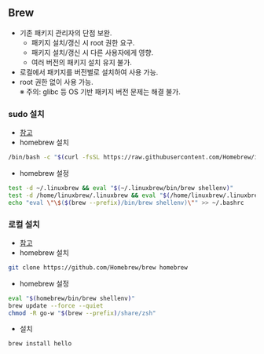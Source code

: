 ## Brew
* 기존 패키지 관리자의 단점 보완.
    * 패키지 설치/갱신 시 root 권한 요구.
    * 패키지 설치/갱신 시 다른 사용자에게 영향.
    * 여러 버전의 패키지 설치 유지 불가.
* 로컬에서 패키지를 버전별로 설치하여 사용 가능.
* root 권한 없이 사용 가능.  
※ 주의: glibc 등 OS 기반 패키지 버전 문제는 해결 불가.
### sudo 설치
* [참고](https://docs.brew.sh/Homebrew-on-Linux)
* homebrew 설치
```sh
/bin/bash -c "$(curl -fsSL https://raw.githubusercontent.com/Homebrew/install/HEAD/install.sh)"
```
* homebrew 설정
```sh
test -d ~/.linuxbrew && eval "$(~/.linuxbrew/bin/brew shellenv)"
test -d /home/linuxbrew/.linuxbrew && eval "$(/home/linuxbrew/.linuxbrew/bin/brew shellenv)"
echo "eval \"\$($(brew --prefix)/bin/brew shellenv)\"" >> ~/.bashrc
```
### 로컬 설치
* [참고](https://docs.brew.sh/Installation#alternative-installs)
* homebrew 설치
```sh
git clone https://github.com/Homebrew/brew homebrew
```
* homebrew 설정
```sh
eval "$(homebrew/bin/brew shellenv)"
brew update --force --quiet
chmod -R go-w "$(brew --prefix)/share/zsh"
```
* 설치
```sh
brew install hello
```